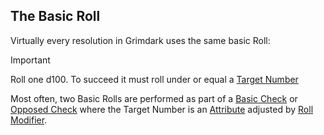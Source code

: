 ## The Basic Roll
Virtually every resolution in Grimdark uses the same basic Roll:

>[!important]
>Roll one d100. To succeed it must roll under or equal a [Target Number](</CoreSystem/Target Number.md>)

Most often, two Basic Rolls are performed as part of a [Basic Check](</CoreSystem/Basic Check.md>) or [Opposed Check](</CoreSystem/Opposed Check.md>) where the Target Number is an [Attribute](</CoreSystem/Attribute.md>) adjusted by [Roll Modifier](</CoreSystem/Roll Modifier.md>).